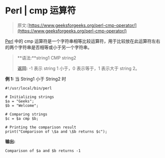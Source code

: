 # Perl | cmp 运算符

> 原文:[https://www.geeksforgeeks.org/perl-cmp-operator/](https://www.geeksforgeeks.org/perl-cmp-operator/)

[Perl](https://www.geeksforgeeks.org/introduction-to-perl/) 中的 cmp 运算符是一个字符串相等比较运算符，用于比较放在此运算符左右的两个字符串是否相等或小于另一个字符串。

> **语法:**string1 CMP string2
> 
> **返回:** -1 表示 string 1 小于，0 表示等于，1 表示大于 string 2。

**例 1:** 当 String1 小于 String2 时

```
#!/usr/local/bin/perl

# Initializing strings
$a = "Geeks";
$b = "Welcome";

# Comparing strings
$c = $a cmp $b;

# Printing the comparison result
print("Comparison of \$a and \$b returns $c");
```

**输出:**

```
Comparison of $a and $b returns -1

```